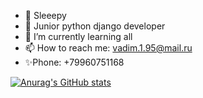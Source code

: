 - 👋 Sleeepy
- 👀 Junior python django developer
- 🌱 I’m currently learning all 
- 📫 How to reach me: vadim.1.95@mail.ru
- ✨Phone: +79960751168

[![Anurag's GitHub stats](https://github-readme-stats.vercel.app/api?username=anuraghazra)](https://github.com/anuraghazra/github-readme-stats)

<!---
Sleeeepy7/Sleeeepy7 is a ✨ special ✨ repository because its `README.md` (this file) appears on your GitHub profile.
You can click the Preview link to take a look at your changes.
--->
